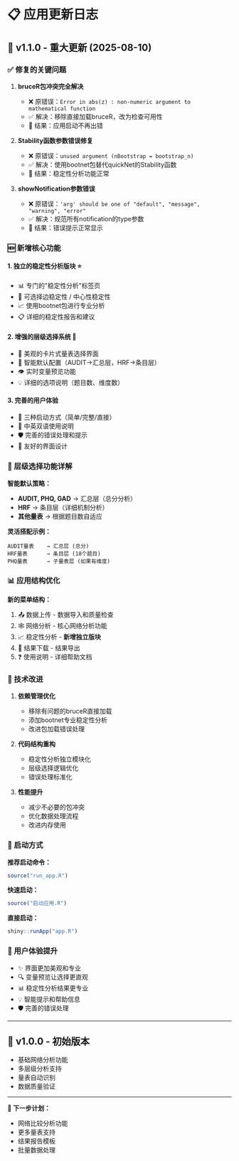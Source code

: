 # 📋 应用更新日志

## 🎉 v1.1.0 - 重大更新 (2025-08-10)

### ✅ 修复的关键问题

1. **bruceR包冲突完全解决**
   - ❌ 原错误：`Error in abs(z) : non-numeric argument to mathematical function`
   - ✅ 解决：移除直接加载bruceR，改为检查可用性
   - 🎯 结果：应用启动不再出错

2. **Stability函数参数错误修复**
   - ❌ 原错误：`unused argument (nBootstrap = bootstrap_n)`
   - ✅ 解决：使用bootnet包替代quickNet的Stability函数
   - 🎯 结果：稳定性分析功能正常

3. **showNotification参数错误**
   - ❌ 原错误：`'arg' should be one of "default", "message", "warning", "error"`
   - ✅ 解决：规范所有notification的type参数
   - 🎯 结果：错误提示正常显示

### 🆕 新增核心功能

#### 1. **独立的稳定性分析版块** ⭐
- 📊 专门的"稳定性分析"标签页
- 🔧 可选择边稳定性 / 中心性稳定性
- 📈 使用bootnet包进行专业分析
- 📋 详细的稳定性报告和建议

#### 2. **增强的层级选择系统** 🎯
- 🎨 美观的卡片式量表选择界面
- 📝 智能默认配置（AUDIT→汇总层，HRF→条目层）
- 👁️ 实时变量预览功能
- 💡 详细的选项说明（题目数、维度数）

#### 3. **完善的用户体验**
- 🚀 三种启动方式（简单/完整/直接）
- 📖 中英双语使用说明
- 🛡️ 完善的错误处理和提示
- 🎪 友好的界面设计

### 🎯 层级选择功能详解

**智能默认策略：**
- **AUDIT, PHQ, GAD** → 汇总层（总分分析）
- **HRF** → 条目层（详细机制分析）
- **其他量表** → 根据题目数自适应

**灵活搭配示例：**
```
AUDIT量表    → 汇总层 (总分)
HRF量表      → 条目层 (18个题目)
PHQ量表      → 子量表层 (如果有维度)
```

### 📊 应用结构优化

**新的菜单结构：**
1. 📤 数据上传 - 数据导入和质量检查
2. 🕸️ 网络分析 - 核心网络分析功能
3. 📈 稳定性分析 - **新增独立版块**
4. 💾 结果下载 - 结果导出
5. ❓ 使用说明 - 详细帮助文档

### 🔧 技术改进

1. **依赖管理优化**
   - 移除有问题的bruceR直接加载
   - 添加bootnet专业稳定性分析
   - 改进包加载错误处理

2. **代码结构重构**
   - 稳定性分析独立模块化
   - 层级选择逻辑优化
   - 错误处理标准化

3. **性能提升**
   - 减少不必要的包冲突
   - 优化数据处理流程
   - 改进内存使用

### 📱 启动方式

**推荐启动命令：**
```r
source("run_app.R")
```

**快速启动：**
```r
source("启动应用.R") 
```

**直接启动：**
```r
shiny::runApp("app.R")
```

### 🎊 用户体验提升

- ✨ 界面更加美观和专业
- 🔍 变量预览让选择更直观
- 📊 稳定性分析结果更专业
- 💡 智能提示和帮助信息
- 🛡️ 完善的错误处理

---

## 🔄 v1.0.0 - 初始版本

- 基础网络分析功能
- 多层级分析支持
- 量表自动识别
- 数据质量验证

---

**🎯 下一步计划：**
- 网络比较分析功能
- 更多量表支持
- 结果报告模板
- 批量数据处理